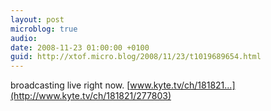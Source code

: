 ```yaml
---
layout: post
microblog: true
audio: 
date: 2008-11-23 01:00:00 +0100
guid: http://xtof.micro.blog/2008/11/23/t1019689654.html
---
```

broadcasting live right now. [www.kyte.tv/ch/181821...](http://www.kyte.tv/ch/181821/277803)
